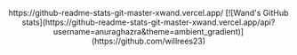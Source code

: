 <p align="center">
  https://github-readme-stats-git-master-xwand.vercel.app/
[![Wand's GitHub stats](https://github-readme-stats-git-master-xwand.vercel.app/api?username=anuraghazra&theme=ambient_gradient)](https://github.com/willrees23)
</p>
